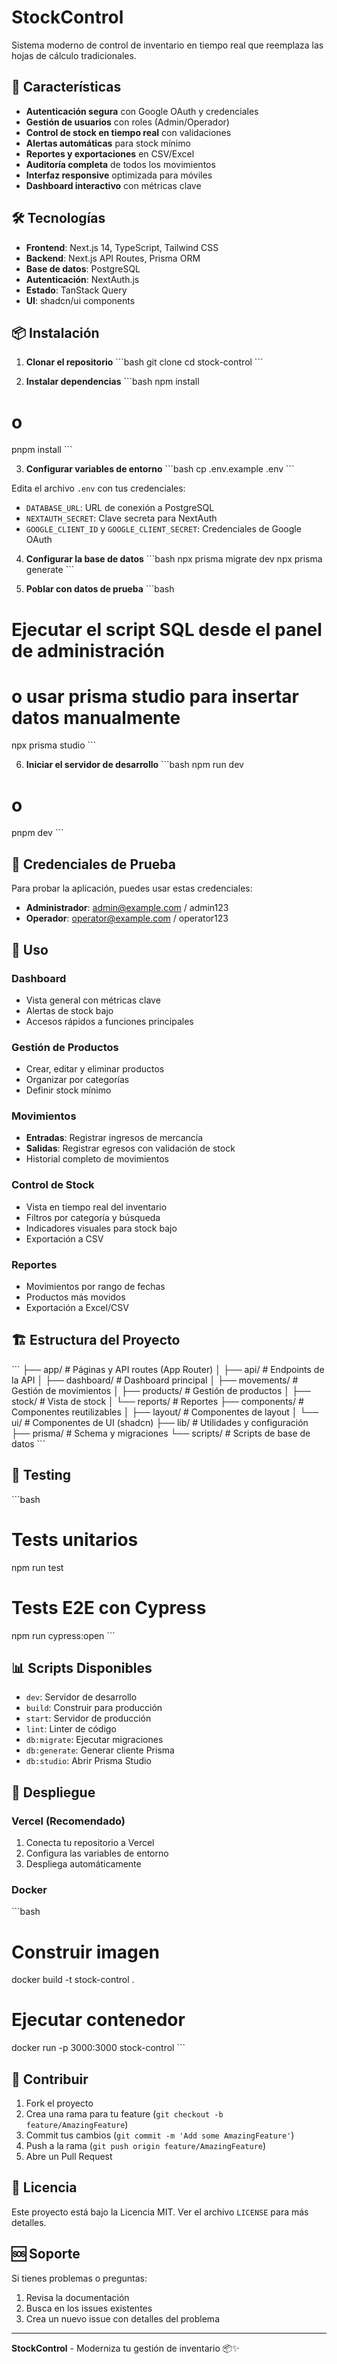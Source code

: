 # StockControl

Sistema moderno de control de inventario en tiempo real que reemplaza las hojas de cálculo tradicionales.

## 🚀 Características

- **Autenticación segura** con Google OAuth y credenciales
- **Gestión de usuarios** con roles (Admin/Operador)
- **Control de stock en tiempo real** con validaciones
- **Alertas automáticas** para stock mínimo
- **Reportes y exportaciones** en CSV/Excel
- **Auditoría completa** de todos los movimientos
- **Interfaz responsive** optimizada para móviles
- **Dashboard interactivo** con métricas clave

## 🛠️ Tecnologías

- **Frontend**: Next.js 14, TypeScript, Tailwind CSS
- **Backend**: Next.js API Routes, Prisma ORM
- **Base de datos**: PostgreSQL
- **Autenticación**: NextAuth.js
- **Estado**: TanStack Query
- **UI**: shadcn/ui components

## 📦 Instalación

1. **Clonar el repositorio**
\`\`\`bash
git clone <repository-url>
cd stock-control
\`\`\`

2. **Instalar dependencias**
\`\`\`bash
npm install
# o
pnpm install
\`\`\`

3. **Configurar variables de entorno**
\`\`\`bash
cp .env.example .env
\`\`\`

Edita el archivo `.env` con tus credenciales:
- `DATABASE_URL`: URL de conexión a PostgreSQL
- `NEXTAUTH_SECRET`: Clave secreta para NextAuth
- `GOOGLE_CLIENT_ID` y `GOOGLE_CLIENT_SECRET`: Credenciales de Google OAuth

4. **Configurar la base de datos**
\`\`\`bash
npx prisma migrate dev
npx prisma generate
\`\`\`

5. **Poblar con datos de prueba**
\`\`\`bash
# Ejecutar el script SQL desde el panel de administración
# o usar prisma studio para insertar datos manualmente
npx prisma studio
\`\`\`

6. **Iniciar el servidor de desarrollo**
\`\`\`bash
npm run dev
# o
pnpm dev
\`\`\`

## 🔐 Credenciales de Prueba

Para probar la aplicación, puedes usar estas credenciales:

- **Administrador**: admin@example.com / admin123
- **Operador**: operator@example.com / operator123

## 📱 Uso

### Dashboard
- Vista general con métricas clave
- Alertas de stock bajo
- Accesos rápidos a funciones principales

### Gestión de Productos
- Crear, editar y eliminar productos
- Organizar por categorías
- Definir stock mínimo

### Movimientos
- **Entradas**: Registrar ingresos de mercancía
- **Salidas**: Registrar egresos con validación de stock
- Historial completo de movimientos

### Control de Stock
- Vista en tiempo real del inventario
- Filtros por categoría y búsqueda
- Indicadores visuales para stock bajo
- Exportación a CSV

### Reportes
- Movimientos por rango de fechas
- Productos más movidos
- Exportación a Excel/CSV

## 🏗️ Estructura del Proyecto

\`\`\`
├── app/                    # Páginas y API routes (App Router)
│   ├── api/               # Endpoints de la API
│   ├── dashboard/         # Dashboard principal
│   ├── movements/         # Gestión de movimientos
│   ├── products/          # Gestión de productos
│   ├── stock/            # Vista de stock
│   └── reports/          # Reportes
├── components/            # Componentes reutilizables
│   ├── layout/           # Componentes de layout
│   └── ui/               # Componentes de UI (shadcn)
├── lib/                  # Utilidades y configuración
├── prisma/               # Schema y migraciones
└── scripts/              # Scripts de base de datos
\`\`\`

## 🧪 Testing

\`\`\`bash
# Tests unitarios
npm run test

# Tests E2E con Cypress
npm run cypress:open
\`\`\`

## 📊 Scripts Disponibles

- `dev`: Servidor de desarrollo
- `build`: Construir para producción
- `start`: Servidor de producción
- `lint`: Linter de código
- `db:migrate`: Ejecutar migraciones
- `db:generate`: Generar cliente Prisma
- `db:studio`: Abrir Prisma Studio

## 🚀 Despliegue

### Vercel (Recomendado)

1. Conecta tu repositorio a Vercel
2. Configura las variables de entorno
3. Despliega automáticamente

### Docker

\`\`\`bash
# Construir imagen
docker build -t stock-control .

# Ejecutar contenedor
docker run -p 3000:3000 stock-control
\`\`\`

## 🤝 Contribuir

1. Fork el proyecto
2. Crea una rama para tu feature (`git checkout -b feature/AmazingFeature`)
3. Commit tus cambios (`git commit -m 'Add some AmazingFeature'`)
4. Push a la rama (`git push origin feature/AmazingFeature`)
5. Abre un Pull Request

## 📄 Licencia

Este proyecto está bajo la Licencia MIT. Ver el archivo `LICENSE` para más detalles.

## 🆘 Soporte

Si tienes problemas o preguntas:

1. Revisa la documentación
2. Busca en los issues existentes
3. Crea un nuevo issue con detalles del problema

---

**StockControl** - Moderniza tu gestión de inventario 📦✨
